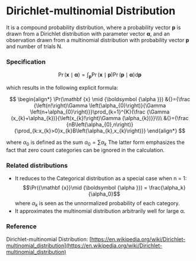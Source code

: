 # Dirichlet-multinomial Distribution

It is a compound probability distribution, where a probability vector **p** is drawn from a Dirichlet distribution with parameter vector ${\boldsymbol {\alpha }}$, and an observation drawn from a multinomial distribution with probability vector **p** and number of trials N. 
### Specification
$$
\Pr({\mathbf  {x}}\mid {\boldsymbol  {\alpha }})=\int_{{{\mathbf  {p}}}}\Pr({\mathbf  {x}}\mid {\mathbf  {p}})\Pr({\mathbf  {p}}\mid {\boldsymbol  {\alpha }}){\textrm  {d}}{\mathbf  {p}}
$$

which results in the following explicit formula:

$$
\begin{align*}
\Pr(\mathbf {x} \mid {\boldsymbol {\alpha }})
&{}={\frac {\left(n!\right)\Gamma \left(\alpha_{0}\right)}{\Gamma \left(n+\alpha_{0}\right)}}\prod_{k=1}^{K}{\frac {\Gamma (x_{k}+\alpha_{k})}{\left(x_{k}!\right)\Gamma (\alpha_{k})}}\\\\
&{}={\frac {nB\left(\alpha_{0},n\right)}{\prod_{k:x_{k}>0}x_{k}B\left(\alpha_{k},x_{k}\right)}}
\end{align*}
$$

where $\alpha_{0}$ is defined as the sum ${\displaystyle \alpha_{0}=\sum \alpha_{k}}$ The latter form emphasizes the fact that zero count categories can be ignored in the calculation.
### Related distributions
* It reduces to the Categorical distribution as a special case when n = 1: $$\Pr({\mathbf  {x}}\mid {\boldsymbol  {\alpha }}) = \frac{\alpha_k}{\alpha_0}$$ where $\alpha_k$ is seen as the unnormalized probability of each category.
* It approximates the multinomial distribution arbitrarily well for large α. 

### Reference
Dirichlet-multinomial Distribution: [https://en.wikipedia.org/wiki/Dirichlet-multinomial_distribution](https://en.wikipedia.org/wiki/Dirichlet-multinomial_distribution)

